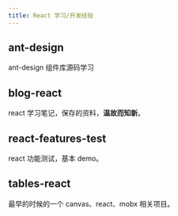 ```yaml
---
title: React 学习/开发经验
---
```


## ant-design

ant-design 组件库源码学习

## blog-react

react 学习笔记，保存的资料，**温故而知新**。

## react-features-test

react 功能测试，基本 demo。

## tables-react

最早的时候的一个 canvas、react、mobx 相关项目。
